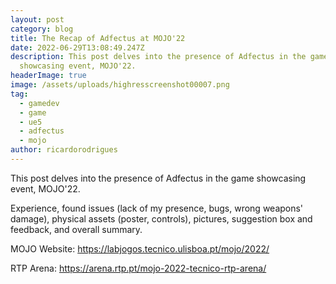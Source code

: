```yaml
---
layout: post
category: blog
title: The Recap of Adfectus at MOJO'22
date: 2022-06-29T13:08:49.247Z
description: This post delves into the presence of Adfectus in the game
  showcasing event, MOJO'22.
headerImage: true
image: /assets/uploads/highresscreenshot00007.png
tag:
  - gamedev
  - game
  - ue5
  - adfectus
  - mojo
author: ricardorodrigues
---
```

This post delves into the presence of Adfectus in the game showcasing event, MOJO'22.

Experience, found issues (lack of my presence, bugs, wrong weapons' damage), physical assets (poster, controls), pictures, suggestion box and feedback, and overall summary.



MOJO Website: https://labjogos.tecnico.ulisboa.pt/mojo/2022/

RTP Arena: https://arena.rtp.pt/mojo-2022-tecnico-rtp-arena/